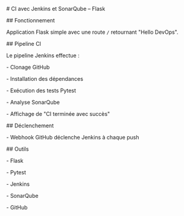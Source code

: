 \# CI avec Jenkins et SonarQube – Flask



\## Fonctionnement



Application Flask simple avec une route `/` retournant "Hello DevOps".



\## Pipeline CI



Le pipeline Jenkins effectue :

\- Clonage GitHub

\- Installation des dépendances

\- Exécution des tests Pytest

\- Analyse SonarQube

\- Affichage de "CI terminée avec succès"



\## Déclenchement



\- Webhook GitHub déclenche Jenkins à chaque push



\## Outils



\- Flask

\- Pytest

\- Jenkins

\- SonarQube

\- GitHub



